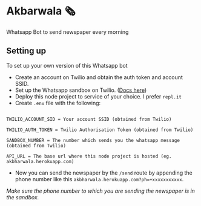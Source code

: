 # Akbarwala 🗞
Whatsapp Bot to send newspaper every morning

## Setting up
To set up your own version of this Whatsapp bot
- Create an account on Twilio and obtain the auth token and account SSID.
- Set up the Whatsapp sandbox on Twilio. ([Docs here](https://www.twilio.com/docs/whatsapp/api#twilio-sandbox-for-whatsapp))
- Deploy this node project to service of your choice. I prefer `repl.it`
- Create `.env` file with the following:

```

TWILIO_ACCOUNT_SID = Your account SSID (obtained from Twilio)

TWILIO_AUTH_TOKEN = Twilio Authorisation Token (obtained from Twilio)

SANDBOX_NUMBER = The number which sends you the whatsapp message (obtained from Twilio)

API_URL = The base url where this node project is hosted (eg. akbharwala.herokuapp.com)

```
- Now you can send the newspaper by the `/send` route by appending the phone number like this `akbharwala.herokuapp.com?ph=+xxxxxxxxxxx`.

_Make sure the phone number to which you are sending the newspaper is in the sandbox._
